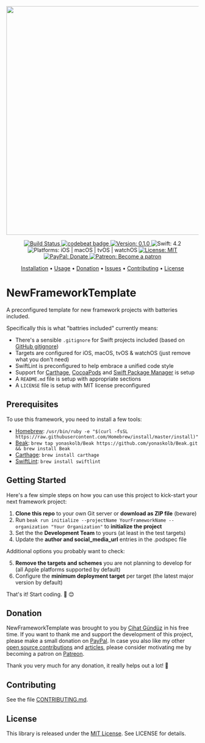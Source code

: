 
<p align="center">
    <img src="https://raw.githubusercontent.com/Flinesoft/NewFrameworkTemplate/stable/Logo.png"
      width=600>
</p>

<p align="center">
    <a href="https://app.bitrise.io/app/3a9e984eba8c73b8">
        <img src="https://app.bitrise.io/app/3a9e984eba8c73b8/status.svg?token=0njkrtWxlHnbM9cP4Iwi7g&branch=stable"
             alt="Build Status">
    </a>    
    <a href="https://codebeat.co/projects/github-com-flinesoft-newframeworktemplate-stable">
        <img src="https://codebeat.co/badges/b50c9729-5b5a-4ac8-b05d-bf4ae7827ac6"
             alt="codebeat badge">
    </a>
    <a href="https://github.com/Flinesoft/NewFrameworkTemplate/releases">
        <img src="https://img.shields.io/badge/Version-0.1.0-blue.svg"
             alt="Version: 0.1.0">
    </a>
    <img src="https://img.shields.io/badge/Swift-4.2-FFAC45.svg"
         alt="Swift: 4.2">
    <img src="https://img.shields.io/badge/Platforms-iOS%20%7C%20macOS%20%7C%20tvOS%20%7C%20watchOS-FF69B4.svg"
        alt="Platforms: iOS | macOS | tvOS | watchOS">
    <a href="https://github.com/Flinesoft/NewFrameworkTemplate/blob/stable/LICENSE">
        <img src="https://img.shields.io/badge/License-MIT-lightgrey.svg"
              alt="License: MIT">
    </a>
    <br />
    <a href="https://paypal.me/Dschee/5EUR">
        <img src="https://img.shields.io/badge/PayPal-Donate-orange.svg"
             alt="PayPal: Donate">
    </a>
    <a href="https://patreon.com/Jeehut">
        <img src="https://img.shields.io/badge/Patreon-Become a patron-orange.svg"
             alt="Patreon: Become a patron">
    </a>
</p>

<p align="center">
    <a href="#installation">Installation</a>
  • <a href="#usage">Usage</a>
  • <a href="#donation">Donation</a>
  • <a href="https://github.com/Flinesoft/NewFrameworkTemplate/issues">Issues</a>
  • <a href="#contributing">Contributing</a>
  • <a href="#license">License</a>
</p>


# NewFrameworkTemplate

A preconfigured template for new framework projects with batteries included.

Specifically this is what "battries included" currently means:

- There's a sensible `.gitignore` for Swift projects included (based on [GitHub gitignore](https://github.com/github/gitignore/blob/master/Swift.gitignore))
- Targets are configured for iOS, macOS, tvOS & watchOS (just remove what you don't need)
- SwiftLint is preconfigured to help embrace a unified code style
- Support for [Carthage](https://github.com/Carthage/Carthage), [CocoaPods](https://github.com/CocoaPods/CocoaPods) and [Swift Package Manager](https://github.com/apple/swift-package-manager) is setup
- A `README.md` file is setup with appropriate sections
- A `LICENSE` file is setup with MIT license preconfigured

## Prerequisites

To use this framework, you need to install a few tools:

- [Homebrew](https://brew.sh): `/usr/bin/ruby -e "$(curl -fsSL https://raw.githubusercontent.com/Homebrew/install/master/install)"`
- [Beak](https://github.com/yonaskolb/Beak): `brew tap yonaskolb/Beak https://github.com/yonaskolb/Beak.git && brew install Beak`
- [Carthage](https://github.com/Carthage/Carthage): `brew install carthage`
- [SwiftLint](https://github.com/realm/SwiftLint): `brew install swiftlint`


## Getting Started

Here's a few simple steps on how you can use this project to kick-start your next framework project:

1. **Clone this repo** to your own Git server or **download as ZIP file** (beware)
2. Run `beak run initialize --projectName YourFrameworkName --organization "Your Organization"` to **initialize the project**
3. Set the the **Development Team** to yours (at least in the test targets)
4. Update the **author and social_media_url** entries in the .podspec file

Additional options you probably want to check:

5. **Remove the targets and schemes** you are not planning to develop for (all Apple platforms supported by default)
6. Configure the **minimum deployment target** per target (the latest major version by default)

That's it! Start coding. 🎉 😊


## Donation

NewFrameworkTemplate was brought to you by [Cihat Gündüz](https://github.com/Jeehut) in his free time. If you want to thank me and support the development of this project, please make a small donation on [PayPal](https://paypal.me/Dschee/5EUR). In case you also like my other [open source contributions](https://github.com/Flinesoft) and [articles](https://medium.com/@Jeehut), please consider motivating me by becoming a patron on [Patreon](https://www.patreon.com/Jeehut).

Thank you very much for any donation, it really helps out a lot! 💯


## Contributing

See the file [CONTRIBUTING.md](https://github.com/JamitLabs/MungoHealer/blob/stable/CONTRIBUTING.md).


## License
This library is released under the [MIT License](http://opensource.org/licenses/MIT). See LICENSE for details.
